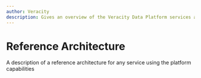 ```yaml
---
author: Veracity
description: Gives an overview of the Veracity Data Platform services and related components.
---
```


# Reference Architecture
A description of a reference architecture for any service using the platform capabilities